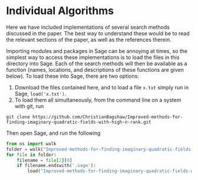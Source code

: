 # Individual Algorithms 

Here we have included implementations of several search methods discussed in the paper. The best way to understand these would be to read the relevant sections of the paper, as well as the references therein. 

Importing modules and packages in Sage can be annoying at times, so the simplest way to access these implementations is to load the files in this directory into Sage. Each of the search methods will then be available as a function (names, locations, and descriptions of these functions are given below). To load these into Sage, there are two options:
1. Download the files contained here, and to load a file `x.txt` simply run in Sage, `load('x.txt')`.
2. To load them all simultaneously, from the command line on a system with git, run 

```
git clone https://github.com/ChristianBagshaw/Improved-methods-for-finding-imaginary-quadratic-fields-with-high-n-rank.git
```

Then open Sage, and run the following 

```python 
from os import walk
folder = walk("Improved-methods-for-finding-imaginary-quadratic-fields-with-high-n-rank/Individual Algorithms")
for file in folder:
    filename = file[2][0]
    if filename.endswith('.sage'):
        load("Improved-methods-for-finding-imaginary-quadratic-fields-with-high-n-rank/Individual Algorithms/"+filename[2][0])
```
